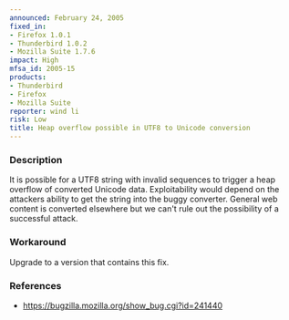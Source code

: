 ```yaml
---
announced: February 24, 2005
fixed_in:
- Firefox 1.0.1
- Thunderbird 1.0.2
- Mozilla Suite 1.7.6
impact: High
mfsa_id: 2005-15
products:
- Thunderbird
- Firefox
- Mozilla Suite
reporter: wind li
risk: Low
title: Heap overflow possible in UTF8 to Unicode conversion
---
```


<h3>Description</h3>

<p>It is possible for a UTF8 string with invalid sequences to 
trigger a heap overflow of converted Unicode data. Exploitability 
would depend on the attackers ability to get the string
into the buggy converter. General web content is converted 
elsewhere but we can't rule out the possibility of a successful 
attack.</p>

<h3>Workaround</h3>

<p>Upgrade to a version that contains this fix.</p>

<h3>References</h3>

<ul>
<li><a href="https://bugzilla.mozilla.org/show_bug.cgi?id=241440">
https://bugzilla.mozilla.org/show_bug.cgi?id=241440</a></li>
</ul>



